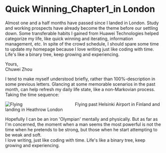 # Quick Winning_Chapter1_in London      

Almost one and a half months have passed since I landed in London. Study and working prospects have already become the theme before our settling down. Some transferable habits I gained from Huawei Technologies helped categorize my life, like quick winning and iterating, information management, etc. In spite of the crowd schedule, I should spare some time to update my homepage because I love writing just like coding with time. Life's like a binary tree, keep growing and experiencing.                    
                       
                       
Yours,                
Chuwei Zhou                         


          
          

I tend to make myself understood briefly, rather than 100%-description in some previous letters. Glancing at some memorable scenarios in the past month, can help refresh my daily life state, like a non-Markovian process. Taking the time sequence:           

![Flying](https://github.com/zhouchw5/interaction.github.io/blob/Life-in-UK/%E5%BE%AE%E4%BF%A1%E5%9B%BE%E7%89%87_20181101185617.jpg)
&nbsp; &nbsp;&nbsp; &nbsp; &nbsp; &nbsp; &nbsp; &nbsp;&nbsp; &nbsp; &nbsp; &nbsp;&nbsp; &nbsp; &nbsp;&nbsp; &nbsp; &nbsp;&nbsp; &nbsp; &nbsp; &nbsp; &nbsp; &nbsp;Flying past Helsinki Airport in Finland and landing in Heathrow London                
                  
                   
                   


Hopefully I can be an iron 'Olympian' mentally and physically. But as far as I'm concerned, the moment when a man seems the most powerful is not the time when he pretends to be strong, but those when he start attempting to be weak and soft.  
I love writing, just like coding with time. Life's like a binary tree, keep growing and experiencing. 


   
   

